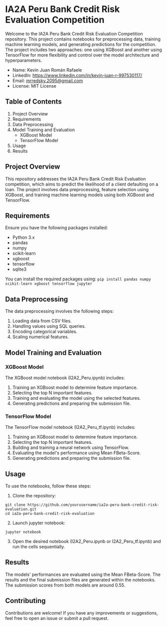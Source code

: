 # IA2A Peru Bank Credit Risk Evaluation Competition
Welcome to the IA2A Peru Bank Credit Risk Evaluation Competition repository. This project contains notebooks for preprocessing data, training machine learning models, and generating predictions for the competition. The project includes two approaches: one using XGBoost and another using TensorFlow for more flexibility and control over the model architecture and hyperparameters.

- Name: Kevin Juan Román Rafaele
- LinkedIn: https://www.linkedin.com/in/kevin-juan-r-997530117/
- Email: mrredsky.2095@gmail.com
- License: MIT License

## Table of Contents
1. Project Overview
2. Requirements
3. Data Preprocessing
4. Model Training and Evaluation
   - XGBoost Model
   - TensorFlow Model
5. Usage
6. Results

## Project Overview
This repository addresses the IA2A Peru Bank Credit Risk Evaluation competition, which aims to predict the likelihood of a client defaulting on a loan. The project involves data preprocessing, feature selection using XGBoost, and training machine learning models using both XGBoost and TensorFlow.

## Requirements
Ensure you have the following packages installed:
- Python 3.x
- pandas
- numpy
- scikit-learn
- xgboost
- tensorflow
- sqlite3

You can install the required packages using:
```pip install pandas numpy scikit-learn xgboost tensorflow jupyter```

## Data Preprocessing
The data preprocessing involves the following steps:
1. Loading data from CSV files.
2. Handling values using SQL queries.
3. Encoding categorical variables.
4. Scaling numerical features.

## Model Training and Evaluation
### XGBoost Model
The XGBoost model notebook (I2A2_Peru.ipynb) includes:
1. Training an XGBoost model to determine feature importance.
2. Selecting the top N important features.
3. Training and evaluating the model using the selected features.
4. Generating predictions and preparing the submission file.

### TensorFlow Model
The TensorFlow model notebook (I2A2_Peru_tf.ipynb) includes:
1. Training an XGBoost model to determine feature importance.
2. Selecting the top N important features.
3. Building and training a neural network using TensorFlow.
4. Evaluating the model's performance using Mean FBeta-Score.
5. Generating predictions and preparing the submission file.

## Usage
To use the notebooks, follow these steps:
1. Clone the repository:
```
git clone https://github.com/yourusername/ia2a-peru-bank-credit-risk-evaluation.git
cd ia2a-peru-bank-credit-risk-evaluation
```
2. Launch jupyter notebook:
```
jupyter notebook
```
3. Open the desired notebook (I2A2_Peru.ipynb or I2A2_Peru_tf.ipynb) and run the cells sequentially.

## Results
The models' performances are evaluated using the Mean FBeta-Score. The results and the final submission files are generated within the notebooks. The submission scores from both models are around 0.55.

## Contributing
Contributions are welcome! If you have any improvements or suggestions, feel free to open an issue or submit a pull request.
